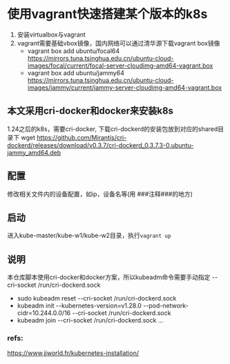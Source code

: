 
# 使用vagrant快速搭建某个版本的k8s
1. 安装virtualbox与vagrant
2. vagrant需要基础vbox镜像，国内网络可以通过清华源下载vagrant box镜像
    - vagrant box add ubuntu/focal64 https://mirrors.tuna.tsinghua.edu.cn/ubuntu-cloud-images/focal/current/focal-server-cloudimg-amd64-vagrant.box
    - vagrant box add ubuntu/jammy64 https://mirrors.tuna.tsinghua.edu.cn/ubuntu-cloud-images/jammy/current/jammy-server-cloudimg-amd64-vagrant.box

## 本文采用cri-docker和docker来安装k8s
1.24之后的k8s，需要cri-docker, 下载cri-dockerd的安装包放到对应的shared目录下
wget https://github.com/Mirantis/cri-dockerd/releases/download/v0.3.7/cri-dockerd_0.3.7.3-0.ubuntu-jammy_amd64.deb

## 配置
修改相关文件内的设备配置，如ip，设备名等(用 ###注释###的地方)

## 启动
进入kube-master/kube-w1/kube-w2目录，执行`vagrant up`

## 说明
本仓库脚本使用cri-docker和docker方案，所以kubeadm命令需要手动指定 --cri-socket /run/cri-dockerd.sock

- sudo kubeadm reset --cri-socket /run/cri-dockerd.sock
- kubeadm init --kubernetes-version=v1.28.0 --pod-network-cidr=10.244.0.0/16 --cri-socket /run/cri-dockerd.sock
- kubeadm join --cri-socket /run/cri-dockerd.sock ...


### refs:
https://www.jjworld.fr/kubernetes-installation/
